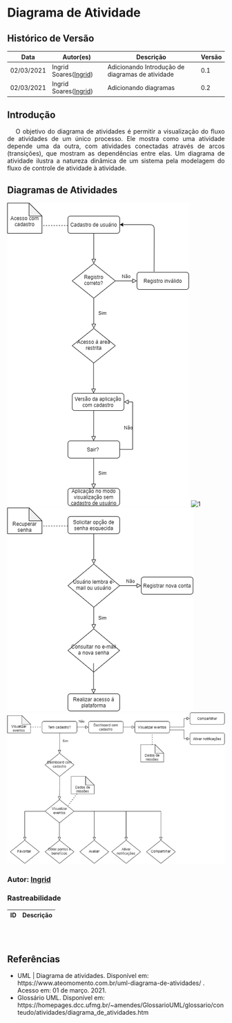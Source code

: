 # Diagrama de Atividade
 
## Histórico de Versão
 
<table>
  <thead>
    <tr>
      <th>Data</th>
      <th>Autor(es)</th>
      <th>Descrição</th>
      <th>Versão</th>  
    </tr>
  </thead>
 
  <tbody>
    <tr>
      <td>02/03/2021</td>
      <td>
        Ingrid Soares(<a target="blank" href="https://github.com/ingrdst">Ingrid</a>)
      </td>
      <td>Adicionando Introdução de diagramas de atividade</td>
      <td>0.1</td>
    </tr>
<tr>
      <td>02/03/2021</td>
      <td>
        Ingrid Soares(<a target="blank" href="https://github.com/ingrdst">Ingrid</a>)
      </td>
      <td>Adicionando diagramas</td>
      <td>0.2</td>
    </tr>

    
  </tbody>
</table>
 
## Introdução
 
<p align="justify">&emsp;
O objetivo do diagrama de atividades é permitir a visualização do fluxo de atividades de um único processo. Ele mostra como uma atividade depende uma da outra, com atividades conectadas através de arcos (transições), que mostram as dependências entre elas. Um diagrama de atividade ilustra a natureza dinâmica de um sistema pela modelagem do fluxo de controle de atividade à atividade.
 

 
## Diagramas de Atividades

![1](../../../assets/img/modeling/activity/AcessoComCadastro.png)
![1](../../../assets/img/modeling/activity/CriarUsuário.png)
![1](../../../assets/img/modeling/activity/RecuperarSenha.png)
![1](../../../assets/img/modeling/activity/VisualizarEventos.png)


### Autor: [Ingrid](https://github.com/ingrdst)
 


 
### Rastreabilidade
 

 
 
|ID|Descrição|
|--|--|

 
 <br><br>
 
## Referências
<ul>
<li>
UML | Diagrama de atividades. Disponível em: https://www.ateomomento.com.br/uml-diagrama-de-atividades/
 . Acesso em: 01 de março. 2021.
</li>
<li>
Glossário UML. Disponível em:
https://homepages.dcc.ufmg.br/~amendes/GlossarioUML/glossario/conteudo/atividades/diagrama_de_atividades.htm
</li>
</ul>
